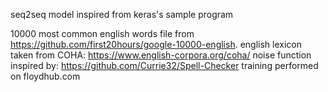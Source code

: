 seq2seq model inspired from keras's sample program

10000 most common english words file from https://github.com/first20hours/google-10000-english. 
english lexicon taken from COHA: https://www.english-corpora.org/coha/
noise function inspired by: https://github.com/Currie32/Spell-Checker
training performed on floydhub.com